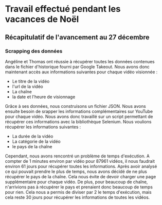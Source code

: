 # Travail effectué pendant les vacances de Noël

## Récapitulatif de l'avancement au 27 décembre
### Scrapping des données
Angéline et Thomas ont réussie à récupérer toutes les données contenues dans le fichier d'historique fourni par Google Takeout. Nous avons donc maintenant accès aux informations suivantes pour chaque vidéo visionnée :
- Le titre de la vidéo
- l'url de la vidéo
- La chaîne
- la date et l'heure de visionnage

Grâce à ses données, nous construisons un fichier JSON. Nous avons ensuite besoin de srapper les informations complémentaires sur YouTube pour chaque vidéo. Nous avons donc travaillé sur un script permettant de récupérer ces informations avec la bibliothèque Selenium. Nous voulions récupérer les informations suivantes :
- La durée de la vidéo
- La catégorie de la vidéo
- le pays de la chaîne

Cependant, nous avons rencontré un problème de temps d'exécution. A compter de 1 minutes environ par vidéo pour 87961 vidéos, il nous faudrait environ 61 jours pour récupérer toutes les informations. Après avoir analysé ce qui pouvait prendre le plus de temps, nous avons décidé de ne plus récupérer le pays de la chaîne. Cela nous évite de devoir charger une page supplémentaire pour chaque vidéo. De plus, pour beaucoup de chaîne, n'arrivions pas à récupérer le pays et prenaient donc beaucoup de temps pour rien.
Cela nous a permis de diviser par 2 le temps d'exécution, mais cela reste 30 jours pour récupérer les informations de toutes les vidéos.